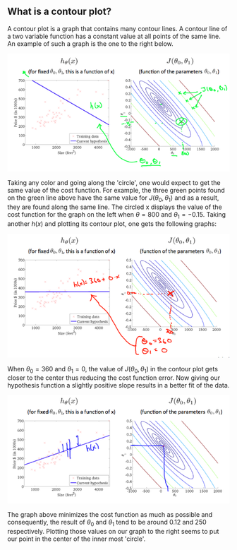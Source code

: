 ## What is a contour plot?

A contour plot is a graph that contains many contour lines. A contour line of a two variable function has a constant value at all points of the same line. An example of such a graph is the one to the right below.

![](images/Pasted%20image%2020220531124832.png)

Taking any color and going along the 'circle', one would expect to get the same value of the cost function. For example, the three green points found on the green line above have the same value for $J(\theta_0,\theta_1)$ and as a result, they are found along the same line. The circled x displays the value of the cost function for the graph on the left when $\theta=800$ and $\theta_1=-0.15$. Taking another $h(x)$ and plotting its contour plot, one gets the following graphs:

![](images/Pasted%20image%2020220531124938.png)

When $\theta_0=360$ and $\theta_1=0$, the value of $J(\theta_0,\theta_1)$ in the contour plot gets closer to the center thus reducing the cost function error. Now giving our hypothesis function a slightly positive slope results in a better fit of the data.

![](images/Pasted%20image%2020220531125039.png)

The graph above minimizes the cost function as much as possible and consequently, the result of $\theta_0$ and $\theta_1$ tend to be around $0.12$ and $250$ respectively. Plotting those values on our graph to the right seems to put our point in the center of the inner most 'circle'.

